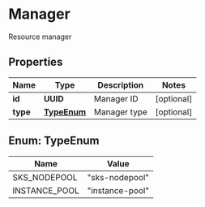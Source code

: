 

# Manager

Resource manager

## Properties

| Name | Type | Description | Notes |
|------------ | ------------- | ------------- | -------------|
|**id** | **UUID** | Manager ID |  [optional] |
|**type** | [**TypeEnum**](#TypeEnum) | Manager type |  [optional] |



## Enum: TypeEnum

| Name | Value |
|---- | -----|
| SKS_NODEPOOL | &quot;sks-nodepool&quot; |
| INSTANCE_POOL | &quot;instance-pool&quot; |



